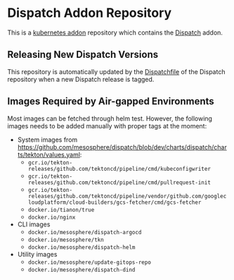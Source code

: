# Dispatch Addon Repository

This is a [kubernetes addon](https://github.com/mesosphere/kubeaddons) repository which contains the [Dispatch](https://github.com/mesosphere/dispatch) addon.

## Releasing New Dispatch Versions

This repository is automatically updated by the [Dispatchfile](https://github.com/mesosphere/dispatch/blob/dev/Dispatchfile) of the Dispatch repository
when a new Dispatch release is tagged.

## Images Required by Air-gapped Environments

Most images can be fetched through helm test. However, the following images needs to be added manually with proper tags at the moment:

- System images from https://github.com/mesosphere/dispatch/blob/dev/charts/dispatch/charts/tekton/values.yaml:
  - `gcr.io/tekton-releases/github.com/tektoncd/pipeline/cmd/kubeconfigwriter`
  - `gcr.io/tekton-releases/github.com/tektoncd/pipeline/cmd/pullrequest-init`
  - `gcr.io/tekton-releases/github.com/tektoncd/pipeline/vendor/github.com/googlecloudplatform/cloud-builders/gcs-fetcher/cmd/gcs-fetcher`
  - `docker.io/tianon/true`
  - `docker.io/nginx`
- CLI images
  - `docker.io/mesosphere/dispatch-argocd`
  - `docker.io/mesosphere/tkn`
  - `docker.io/mesosphere/dispatch-helm`
- Utility images
  - `docker.io/mesosphere/update-gitops-repo`
  - `docker.io/mesosphere/dispatch-dind`
